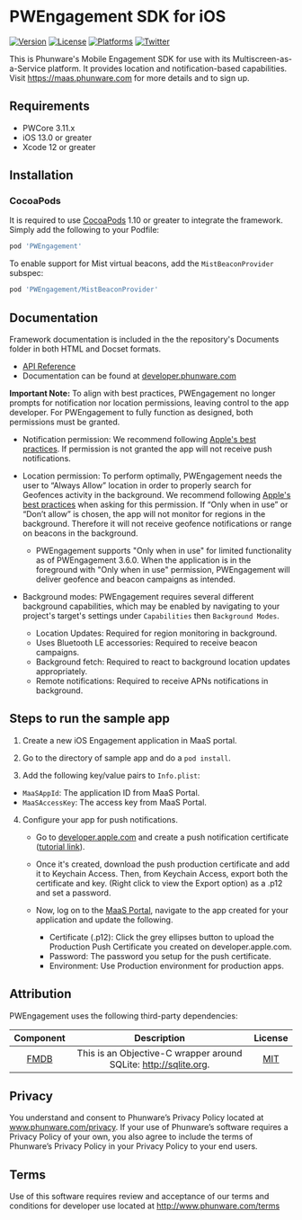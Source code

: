 PWEngagement SDK for iOS
==================
[![Version](https://img.shields.io/cocoapods/v/PWEngagement.svg?style=flat-square)](https://cocoapods.org/pods/PWEngagement) [![License](https://img.shields.io/cocoapods/l/PWEngagement.svg?style=flat-square)](https://cocoapods.org/pods/PWEngagement) [![Platforms](https://img.shields.io/cocoapods/p/PWEngagement?style=flat-square)](https://cocoapods.org/pods/PWEngagement) [![Twitter](https://img.shields.io/badge/twitter-@phunware-blue.svg?style=flat-square)](https://twitter.com/phunware)

This is Phunware's Mobile Engagement SDK for use with its Multiscreen-as-a-Service platform. It provides location and notification-based capabilities. Visit https://maas.phunware.com for more details and to sign up.

Requirements
------------
- PWCore 3.11.x
- iOS 13.0 or greater
- Xcode 12 or greater

Installation
------------
### CocoaPods
It is required to use [CocoaPods](http://www.cocoapods.org) 1.10 or greater to integrate the framework. Simply add the following to your Podfile:

````ruby
pod 'PWEngagement'
````

To enable support for Mist virtual beacons, add the `MistBeaconProvider` subspec:

````ruby
pod 'PWEngagement/MistBeaconProvider'
````

Documentation
------------
Framework documentation is included in the the repository's Documents folder in both HTML and Docset formats.

- [API Reference](http://phunware.github.io/maas-engagement-ios-sdk/)
- Documentation can be found at [developer.phunware.com](https://developer.phunware.com/pages/viewpage.action?pageId=3409591)

**Important Note:** To align with best practices, PWEngagement no longer prompts for notification nor location permissions, leaving control to the app developer. For PWEngagement to fully function as designed, both permissions must be granted.

* Notification permission: We recommend following [Apple's best practices](https://developer.apple.com/library/content/documentation/NetworkingInternet/Conceptual/RemoteNotificationsPG/SupportingNotificationsinYourApp.html). If permission is not granted the app will not receive push notifications.

* Location permission: To perform optimally, PWEngagement needs the user to “Always Allow” location in order to properly search for Geofences activity in the background. We recommend following [Apple's best practices](https://developer.apple.com/documentation/corelocation/choosing_the_authorization_level_for_location_services/requesting_always_authorization?language=objc) when asking for this permission. If “Only when in use” or “Don’t allow” is chosen, the app will not monitor for regions in the background. Therefore it will not receive geofence notifications or range on beacons in the background.
  * PWEngagement supports "Only when in use" for limited functionality as of PWEngagement 3.6.0. When the application is in the foreground with "Only when in use" permission, PWEngagement will deliver geofence and beacon campaigns as intended.

* Background modes: PWEngagement requires several different background capabilities, which may be enabled by navigating to your project's target's settings under `Capabilities` then `Background Modes`.
  * Location Updates: Required for region monitoring in background.
  * Uses Bluetooth LE accessories: Required to receive beacon campaigns.
  * Background fetch: Required to react to background location updates appropriately.
  * Remote notifications: Required to receive APNs notifications in background.

Steps to run the sample app
------------
1. Create a new iOS Engagement application in MaaS portal.

2. Go to the directory of sample app and do a `pod install`.

3. Add the following key/value pairs to `Info.plist`:

 * `MaaSAppId`: The application ID from MaaS Portal.
 * `MaaSAccessKey`: The access key from MaaS Portal.

4. Configure your app for push notifications.
   * Go to [developer.apple.com](http://developer.apple.com) and create a push notification certificate ([tutorial link](https://www.raywenderlich.com/123862/push-notifications-tutorial)).

   * Once it's created, download the push production certificate and add it to Keychain Access. Then, from Keychain Access, export both the certificate and key. (Right click to view the Export option) as a  .p12 and set a password.

   * Now, log on to the [MaaS Portal](https://maas.phunware.com), navigate to the app created for your application and update the following.
     * Certificate (.p12): Click the grey ellipses button to upload the Production Push Certificate you created on developer.apple.com.
     * Password: The password you setup for the push certificate.
     * Environment: Use Production environment for production apps.  

Attribution
------------
PWEngagement uses the following third-party dependencies:

| Component | Description | License |
|:---------:|:-----------:|:-------:|
|[FMDB](https://github.com/ccgus/fmdb/)|This is an Objective-C wrapper around SQLite: http://sqlite.org.|[MIT](https://github.com/ccgus/fmdb/blob/master/LICENSE.txt)|

Privacy
-----------
You understand and consent to Phunware’s Privacy Policy located at www.phunware.com/privacy. If your use of Phunware’s software requires a Privacy Policy of your own, you also agree to include the terms of Phunware’s Privacy Policy in your Privacy Policy to your end users.

Terms
-----------
Use of this software requires review and acceptance of our terms and conditions for developer use located at http://www.phunware.com/terms

